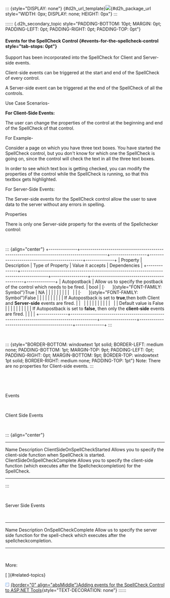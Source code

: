 ::: {style="DISPLAY: none"}
[](ms-xhelp:///?Id=d2h_url_template){#d2h_url_template}![](!package_url!){#d2h_package_url style="WIDTH: 0px; DISPLAY: none; HEIGHT: 0px"}
:::

:::::: {.d2h_secondary_topic style="PADDING-BOTTOM: 10pt; MARGIN: 0pt; PADDING-LEFT: 0pt; PADDING-RIGHT: 0pt; PADDING-TOP: 0pt"}
#### Events for the SpellCheck Control {#events-for-the-spellcheck-control style="tab-stops: 0pt"}

Support has been incorporated into the SpellCheck for Client and Server-side events.

Client-side events can be triggered at the start and end of the SpellCheck of every control.

A Server-side event can be triggered at the end of the SpellCheck of all the controls.

Use Case Scenarios-

**For Client-Side Events:**

The user can change the properties of the control at the beginning and end of the SpellCheck of that control.

For Example-

Consider a page on which you have three text boxes. You have started the SpellCheck control, but you don't know for which one the SpellCheck is going on, since the control will check the text in all the three text boxes.

In order to see which text box is getting checked, you can modify the properties of the control while the SpellCheck is running, so that this textbox gets highlighted.

For Server-Side Events:

The Server-side events for the SpellCheck control allow the user to save data to the server without any errors in spelling.

Properties

There is only one Server-side property for the events of the Spellchecker control:

 

::: {align="center"}
+--------------+-------------------------------------------------------------------------------------------+------------------+---------------------------------------------+--------------+
| Property     | Description                                                                               | Type of Property | Value it accepts                            | Dependencies |
+--------------+-------------------------------------------------------------------------------------------+------------------+---------------------------------------------+--------------+
| Autopostback | Allow us to specify the postback of the control which needs to be fired.                  | bool             | [·      ]{style="FONT-FAMILY: Symbol"}True  | NA           |
|              |                                                                                           |                  |                                             |              |
|              |                                                                                           |                  | [·      ]{style="FONT-FAMILY: Symbol"}False |              |
|              |                                                                                           |                  |                                             |              |
|              | If Autopostback is set to **true**,then both Client and **Server-side** events are fired. |                  |                                             |              |
|              |                                                                                           |                  |                                             |              |
|              |                                                                                           |                  | Default value is False                      |              |
|              |                                                                                           |                  |                                             |              |
|              | If Autopostback is set to **false**, then only the **client-side** events are fired.      |                  |                                             |              |
+--------------+-------------------------------------------------------------------------------------------+------------------+---------------------------------------------+--------------+
:::

 

::: {style="BORDER-BOTTOM: windowtext 1pt solid; BORDER-LEFT: medium none; PADDING-BOTTOM: 1pt; MARGIN-TOP: 9pt; PADDING-LEFT: 0pt; PADDING-RIGHT: 0pt; MARGIN-BOTTOM: 9pt; BORDER-TOP: windowtext 1pt solid; BORDER-RIGHT: medium none; PADDING-TOP: 1pt"}
Note: There are no properties for Client-side events.
:::

 

 

Events

 

Client Side Events

 

::: {align="center"}
  -------------------------------- --------------------------------------------------------------------------------------------------------------------
  Name                             Description
  ClientSideOnSpellCheckStarted    Allows you to specify the client-side function when SpellCheck is started.
  ClientSideOnSpellCheckComplete   Allows you to specify the client-side function (which executes after the Spellcheckcompletion) for the SpellCheck.
  -------------------------------- --------------------------------------------------------------------------------------------------------------------
:::

 

Server Side Events

 

  ---------------------- -----------------------------------------------------------------------------------------------------------------
  Name                   Description
  OnSpellCheckComplete   Allow us to specify the server side function for the spell-check which executes after the spellcheckcompletion.
  ---------------------- -----------------------------------------------------------------------------------------------------------------

 

More:

[ ]{#related-topics}

[![](button.gif){border="0" align="absMiddle"}Adding events for the SpellCheck Control to ASP.NET Tools](ms-xhelp:///?Id=844ef4cd-1e0e-43f5-9ff2-83b13085b8b8){style="TEXT-DECORATION: none"}
::::::
